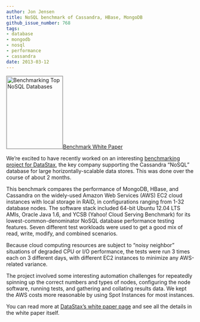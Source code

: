 ```yaml
---
author: Jon Jensen
title: NoSQL benchmark of Cassandra, HBase, MongoDB
github_issue_number: 768
tags:
- database
- mongodb
- nosql
- performance
- cassandra
date: 2013-03-12
---
```


<a href="https://www.datastax.com/wp-content/uploads/2013/02/WP-Benchmarking-Top-NoSQL-Databases.pdf" target="_blank"><img alt="Benchmarking Top NoSQL Databases" height="194" rel="facebox" src="/blog/2013/03/nosql-benchmark-of-cassandra-hbase/image-0.png" style="border: 1px solid #999;" width="150"/>Benchmark White Paper</a>

We’re excited to have recently worked on an interesting [benchmarking project for DataStax](https://www.datastax.com/2013/02/datastax-releases-independent-benchmark-results-showing-that-apache-cassandra-outperforms-nosql-competitors-by-a-wide-margin), the key company supporting the Cassandra “NoSQL” database for large horizontally-scalable data stores. This was done over the course of about 2 months.

This benchmark compares the performance of MongoDB, HBase, and Cassandra on the widely-used Amazon Web Services (AWS) EC2 cloud instances with local storage in RAID, in configurations ranging from 1-32 database nodes. The software stack included 64-bit Ubuntu 12.04 LTS AMIs, Oracle Java 1.6, and YCSB (Yahoo! Cloud Serving Benchmark) for its lowest-common-denominator NoSQL database performance testing features. Seven different test workloads were used to get a good mix of read, write, modify, and combined scenarios.

Because cloud computing resources are subject to “noisy neighbor” situations of degraded CPU or I/O performance, the tests were run 3 times each on 3 different days, with different EC2 instances to minimize any AWS-related variance.

The project involved some interesting automation challenges for repeatedly spinning up the correct numbers and types of nodes, configuring the node software, running tests, and gathering and collating results data. We kept the AWS costs more reasonable by using Spot Instances for most instances.

You can read more at [DataStax’s white paper page](https://www.datastax.com/resources/whitepapers/benchmarking-top-nosql-databases) and see all the details in the white paper itself.
